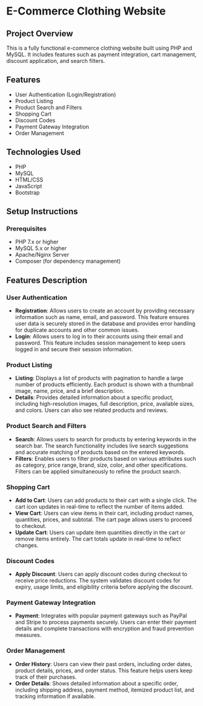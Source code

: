 # E-Commerce Clothing Website

## Project Overview
This is a fully functional e-commerce clothing website built using PHP and MySQL. It includes features such as payment integration, cart management, discount application, and search filters.

## Features
- User Authentication (Login/Registration)
- Product Listing
- Product Search and Filters
- Shopping Cart
- Discount Codes
- Payment Gateway Integration
- Order Management

## Technologies Used
- PHP
- MySQL
- HTML/CSS
- JavaScript
- Bootstrap

## Setup Instructions

### Prerequisites
- PHP 7.x or higher
- MySQL 5.x or higher
- Apache/Nginx Server
- Composer (for dependency management)


## Features Description

### User Authentication
- **Registration**: Allows users to create an account by providing necessary information such as name, email, and password. This feature ensures user data is securely stored in the database and provides error handling for duplicate accounts and other common issues.
- **Login**: Allows users to log in to their accounts using their email and password. This feature includes session management to keep users logged in and secure their session information.

### Product Listing
- **Listing**: Displays a list of products with pagination to handle a large number of products efficiently. Each product is shown with a thumbnail image, name, price, and a brief description.
- **Details**: Provides detailed information about a specific product, including high-resolution images, full description, price, available sizes, and colors. Users can also see related products and reviews.

### Product Search and Filters
- **Search**: Allows users to search for products by entering keywords in the search bar. The search functionality includes live search suggestions and accurate matching of products based on the entered keywords.
- **Filters**: Enables users to filter products based on various attributes such as category, price range, brand, size, color, and other specifications. Filters can be applied simultaneously to refine the product search.

### Shopping Cart
- **Add to Cart**: Users can add products to their cart with a single click. The cart icon updates in real-time to reflect the number of items added.
- **View Cart**: Users can view items in their cart, including product names, quantities, prices, and subtotal. The cart page allows users to proceed to checkout.
- **Update Cart**: Users can update item quantities directly in the cart or remove items entirely. The cart totals update in real-time to reflect changes.

### Discount Codes
- **Apply Discount**: Users can apply discount codes during checkout to receive price reductions. The system validates discount codes for expiry, usage limits, and eligibility criteria before applying the discount.

### Payment Gateway Integration
- **Payment**: Integrates with popular payment gateways such as PayPal and Stripe to process payments securely. Users can enter their payment details and complete transactions with encryption and fraud prevention measures.

### Order Management
- **Order History**: Users can view their past orders, including order dates, product details, prices, and order status. This feature helps users keep track of their purchases.
- **Order Details**: Shows detailed information about a specific order, including shipping address, payment method, itemized product list, and tracking information if available.

